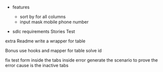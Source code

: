 - features
  - sort by for all columns
  - input mask mobile phone number

- sdlc requirements
  Stories
  Test

extra
Readme
write a wrapper for table

Bonus
use hooks and mapper for table
solve id

fix test form inside the tabs inside error
  generate the scenario to prove the error cause is the inactive tabs
